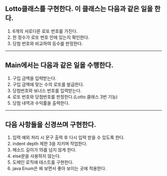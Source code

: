 ## Lotto클래스를 구현한다. 이 클래스는 다음과 같은 일을 한다.

1. 6개의 서로다른 로또 번호를 가진다.
2. 한 정수가 로또 번호 안에 있는지 확인한다.
3. 당첨 번호와 비교하여 등수를 판정한다.

---

## Main에서는 다음과 같은 일을 수행한다.

1. 구입 금액을 입력받는다.
2. 구입 금액에 맞는 수의 로또를 발급한다.
3. 당첨번호와 보너스 번호를 입력받는다.
4. 로또 번호와 당첨번호를 판정한다.(Lotto 클래스 3번 기능)
5. 당첨 내역과 수익률을 출력한다.

---

## 다음 사항들을 신경쓰며 구현한다.

1. 입력 예외 처리 시 문구 출력 후 다시 입력 받을 수 있도록 한다.
2. indent depth 제한 3을 지키며 작업한다.
3. 메소드 길이가 15를 넘지 않게 한다.
4. else문을 사용하지 않는다.
5. 도메인 로직에 테스트를 구현한다.
6. java Enum은 짜 보면서 좋아 보이는 곳에 적용한다.